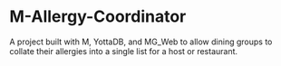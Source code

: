 # M-Allergy-Coordinator
A project built with M, YottaDB, and MG_Web to allow dining groups to collate their allergies into a single list for a host or restaurant.
